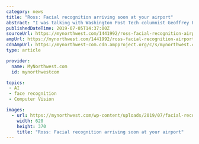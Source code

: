 ```yaml
---
category: news
title: "Ross: Facial recognition arriving soon at your airport"
abstract: "I was talking with Washington Post Tech columnist Geoffrey Fowler about how China has made it’s airports super-friendly. “If you go to a Chinese airport, not only can your face be your ..."
publishedDateTime: 2019-07-05T14:37:00Z
sourceUrl: https://mynorthwest.com/1441992/ross-facial-recognition-airports/
ampUrl: https://mynorthwest.com/1441992/ross-facial-recognition-airports/amp/
cdnAmpUrl: https://mynorthwest-com.cdn.ampproject.org/c/s/mynorthwest.com/1441992/ross-facial-recognition-airports/amp/
type: article

provider:
  name: MyNorthwest.com
  id: mynorthwestcom

topics:
 - AI
 - face recognition
 - Computer Vision

images:
  - url: https://mynorthwest.com/wp-content/uploads/2019/07/facial-recognition-camera_Getty_620.jpg
    width: 620
    height: 370
    title: "Ross: Facial recognition arriving soon at your airport"
---
```

